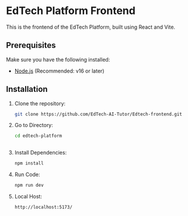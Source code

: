 # EdTech Platform Frontend

This is the frontend of the EdTech Platform, built using React and Vite.

## Prerequisites

Make sure you have the following installed:
- [Node.js](https://nodejs.org/) (Recommended: v16 or later)

## Installation

1. Clone the repository:
   ```sh
   git clone https://github.com/EdTech-AI-Tutor/Edtech-frontend.git

2. Go to Directory:
   ```sh
   cd edtech-platform
 
3. Install Dependencies:
   ```sh
   npm install
4. Run Code:
   ```sh
   npm run dev
5. Local Host:
   ```sh
   http://localhost:5173/
        
